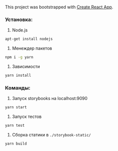 This project was bootstrapped with [Create React App](https://github.com/facebookincubator/create-react-app).

### Установка:
1. Node.js
```bash
apt-get install nodejs
```
1. Менеждер пакетов
```bash
npm i -g yarn
```
1. Зависимости
```bash
yarn install
```

### Команды:
1. Запуск storybooks на localhost:9090
```bash
yarn start
```
1. Запуск тестов
```bash
yarn test
```
1. Сборка статики в `./storybook-static/`
```bash
yarn build
```
